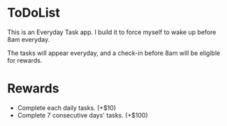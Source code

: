 # ToDoList

This is an Everyday Task app. I build it to force myself to wake up before 8am everyday.

The tasks will appear everyday, and a check-in before 8am will be eligible for rewards.

# Rewards
* Complete each daily tasks. (+$10)
* Complete 7 consecutive days' tasks. (+$100)
